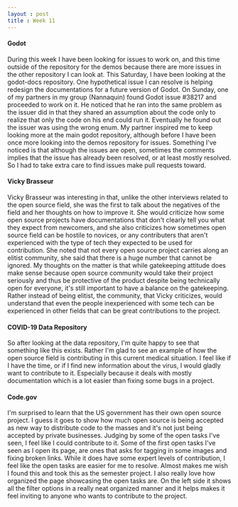```yaml
---
layout : post
title : Week 11
---
```


#### Godot

  During this week I have been looking for issues to work on, and this time outside of the repository for the demos because there are more issues in the other repository I can look at. This Saturday, I have been looking at the godot-docs repository. One hypothetical issue I can resolve is helping redesign the documentations for a future version of Godot. On Sunday, one of my partners in my group (Nannaquin) found Godot issue #38217 and proceeded to work on it. He noticed that he ran into the same problem as the issuer did in that they shared an assumption about the code only to realize that only the code on his end could run it. Eventually he found out the issuer was using the wrong enum. My partner inspired me to keep looking more at the main godot repository, although before I have been once more looking into the demos repository for issues. Something I've noticed is that although the issues are open, sometimes the comments implies that the issue has already been resolved, or at least mostly resolved. So I had to take extra care to find issues make pull requests toward. 
  
#### Vicky Brasseur

  Vicky Brasseur was interesting in that, unlike the other interviews related to the open source field, she was the first to talk about the negatives of the field and her thoughts on how to improve it. She would criticize how some open source projects have documentations that don't clearly tell you what they expect from newcomers, and she also criticizes how sometimes open source field can be hostile to novices, or any contributers that aren't experienced with the type of tech they expected to be used for contribution. She noted that not every open source project carries along an elitist community, she said that there is a huge number that cannot be ignored. My thoughts on the matter is that while gatekeeping attitude does make sense because open source community would take their project seriously and thus be protective of the product despite being technically open for everyone, it's still important to have a balance on the gatekeeping. Rather instead of being elitist, the community, that Vicky criticizes, would understand that even the people inexperienced with some tech can be experienced in other fields that can be great contributions to the project.
  
#### COVID-19 Data Repository

So after looking at the data repository, I'm quite happy to see that something like this exists. Rather I'm glad to see an example of how the open source field is contributing in this current medical situation. I feel like if I have the time, or if I find new information about the virus, I would gladly want to contribute to it. Especially because it deals with mostly documentation which is a lot easier than fixing some bugs in a project. 

#### Code.gov

I'm surprised to learn that the US government has their own open source project. I guess it goes to show how much open source is being accepted as new way to distribute code to the masses and it's not just being accepted by private businesses. Judging by some of the open tasks I've seen, I feel like I could contribute to it. Some of the first open tasks I've seen as I open its page, are ones that asks for tagging in some images and fixing broken links. While it does have some expert levels of contribution, I feel like the open tasks are easier for me to resolve. Almost makes me wish I found this and took this as the semester project. I also really love how organized the page showcasing the open tasks are. On the left side it shows all the filter options in a really neat organized manner and it helps makes it feel inviting to anyone who wants to contribute to the project.
